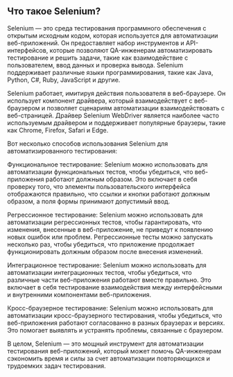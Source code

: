 ## Что такое Selenium?

Selenium — это среда тестирования программного обеспечения с открытым исходным кодом, которая используется для
автоматизации веб-приложений. Он предоставляет набор инструментов и API-интерфейсов, которые позволяют QA-инженерам
автоматизировать тестирование и решить задачи, такие как взаимодействие с пользователем, ввод данных и проверка вывода.
Selenium поддерживает различные языки программирования, такие как Java, Python, C#, Ruby, JavaScript и другие.

Selenium работает, имитируя действия пользователя в веб-браузере. Он использует компонент драйвера, который
взаимодействует с веб-браузером и позволяет сценариям автоматизации взаимодействовать с веб-страницей. Драйвер Selenium
WebDriver является наиболее часто используемым драйвером и поддерживает популярные браузеры, такие как Chrome, Firefox,
Safari и Edge.

Вот несколько способов использования Selenium для автоматизированного тестирования:

Функциональное тестирование: Selenium можно использовать для автоматизации функциональных тестов, чтобы убедиться, что
веб-приложения работают должным образом. Это включает в себя проверку того, что элементы пользовательского интерфейса
отображаются правильно, что ссылки и кнопки работают должным образом, а поля формы принимают допустимый ввод.

Регрессионное тестирование: Selenium можно использовать для автоматизации регрессионных тестов, чтобы гарантировать, что
изменения, внесенные в веб-приложение, не приведут к появлению новых ошибок или проблем. Регрессионные тесты можно
запускать несколько раз, чтобы убедиться, что приложение продолжает функционировать должным образом после внесения
изменений.

Интеграционное тестирование: Selenium можно использовать для автоматизации интеграционных тестов, чтобы убедиться, что
различные части веб-приложения работают вместе правильно. Это включает в себя тестирование взаимодействия между
интерфейсными и внутренними компонентами веб-приложения.

Кросс-браузерное тестирование: Selenium можно использовать для автоматизации кросс-браузерного тестирования, чтобы
убедиться, что веб-приложения работают согласованно в разных браузерах и версиях. Это помогает выявлять и устранять
проблемы, связанные с браузером.

В целом, Selenium — это мощный инструмент для автоматизации тестирования веб-приложений, который может помочь
QA-инженерам сэкономить время и силы за счет автоматизации повторяющихся и трудоемких задач тестирования.
